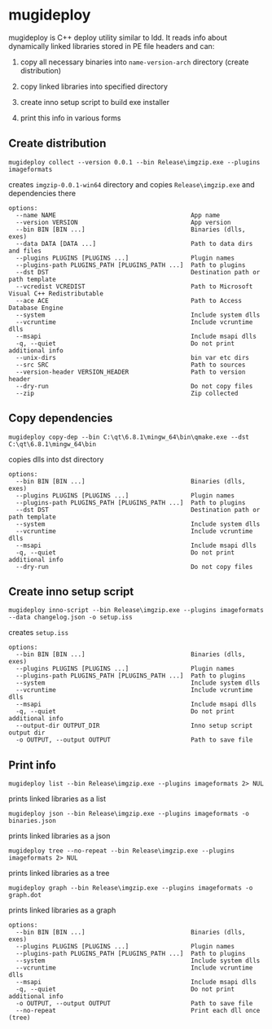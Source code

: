 # mugideploy

mugideploy is C++ deploy utility similar to ldd. It reads info about dynamically linked libraries stored in PE file headers and can:

1) copy all necessary binaries into `name-version-arch` directory (create distribution)

2) copy linked libraries into specified directory

3) create inno setup script to build exe installer

4) print this info in various forms

## Create distribution

```shell
mugideploy collect --version 0.0.1 --bin Release\imgzip.exe --plugins imageformats
```

creates `imgzip-0.0.1-win64` directory and copies `Release\imgzip.exe` and dependencies there

```
options:
  --name NAME                                     App name
  --version VERSION                               App version
  --bin BIN [BIN ...]                             Binaries (dlls, exes)
  --data DATA [DATA ...]                          Path to data dirs and files
  --plugins PLUGINS [PLUGINS ...]                 Plugin names
  --plugins-path PLUGINS_PATH [PLUGINS_PATH ...]  Path to plugins
  --dst DST                                       Destination path or path template
  --vcredist VCREDIST                             Path to Microsoft Visual C++ Redistributable
  --ace ACE                                       Path to Access Database Engine
  --system                                        Include system dlls
  --vcruntime                                     Include vcruntime dlls
  --msapi                                         Include msapi dlls
  -q, --quiet                                     Do not print additional info
  --unix-dirs                                     bin var etc dirs
  --src SRC                                       Path to sources
  --version-header VERSION_HEADER                 Path to version header
  --dry-run                                       Do not copy files
  --zip                                           Zip collected
```

## Copy dependencies

```shell
mugideploy copy-dep --bin C:\qt\6.8.1\mingw_64\bin\qmake.exe --dst C:\qt\6.8.1\mingw_64\bin
```

copies dlls into dst directory

```
options:
  --bin BIN [BIN ...]                             Binaries (dlls, exes)
  --plugins PLUGINS [PLUGINS ...]                 Plugin names
  --plugins-path PLUGINS_PATH [PLUGINS_PATH ...]  Path to plugins
  --dst DST                                       Destination path or path template
  --system                                        Include system dlls
  --vcruntime                                     Include vcruntime dlls
  --msapi                                         Include msapi dlls
  -q, --quiet                                     Do not print additional info
  --dry-run                                       Do not copy files
```

## Create inno setup script

```shell
mugideploy inno-script --bin Release\imgzip.exe --plugins imageformats --data changelog.json -o setup.iss
```

creates `setup.iss`

```
options:
  --bin BIN [BIN ...]                             Binaries (dlls, exes)
  --plugins PLUGINS [PLUGINS ...]                 Plugin names
  --plugins-path PLUGINS_PATH [PLUGINS_PATH ...]  Path to plugins
  --system                                        Include system dlls
  --vcruntime                                     Include vcruntime dlls
  --msapi                                         Include msapi dlls
  -q, --quiet                                     Do not print additional info
  --output-dir OUTPUT_DIR                         Inno setup script output dir
  -o OUTPUT, --output OUTPUT                      Path to save file
```

## Print info

```shell
mugideploy list --bin Release\imgzip.exe --plugins imageformats 2> NUL
```
prints linked libraries as a list

```shell
mugideploy json --bin Release\imgzip.exe --plugins imageformats -o binaries.json
```
prints linked libraries as a json

```shell
mugideploy tree --no-repeat --bin Release\imgzip.exe --plugins imageformats 2> NUL
```
prints linked libraries as a tree

```shell
mugideploy graph --bin Release\imgzip.exe --plugins imageformats -o graph.dot
```
prints linked libraries as a graph

```
options:
  --bin BIN [BIN ...]                             Binaries (dlls, exes)
  --plugins PLUGINS [PLUGINS ...]                 Plugin names
  --plugins-path PLUGINS_PATH [PLUGINS_PATH ...]  Path to plugins
  --system                                        Include system dlls
  --vcruntime                                     Include vcruntime dlls
  --msapi                                         Include msapi dlls
  -q, --quiet                                     Do not print additional info
  -o OUTPUT, --output OUTPUT                      Path to save file
  --no-repeat                                     Print each dll once (tree)
```
